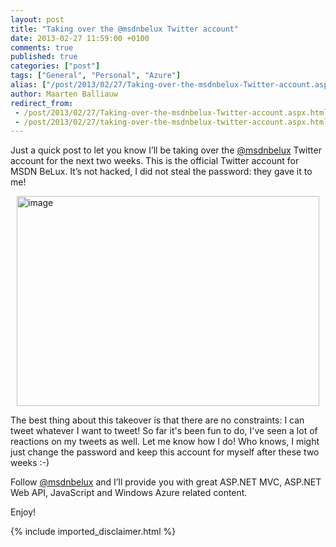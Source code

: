 ```yaml
---
layout: post
title: "Taking over the @msdnbelux Twitter account"
date: 2013-02-27 11:59:00 +0100
comments: true
published: true
categories: ["post"]
tags: ["General", "Personal", "Azure"]
alias: ["/post/2013/02/27/Taking-over-the-msdnbelux-Twitter-account.aspx", "/post/2013/02/27/taking-over-the-msdnbelux-twitter-account.aspx"]
author: Maarten Balliauw
redirect_from:
 - /post/2013/02/27/Taking-over-the-msdnbelux-Twitter-account.aspx.html
 - /post/2013/02/27/taking-over-the-msdnbelux-twitter-account.aspx.html
---
```

<p>Just a quick post to let you know I&rsquo;ll be taking over the <a href="http://www.twitter.com/msdnbelux">@msdnbelux</a> Twitter account for the next two weeks. This is the official Twitter account for MSDN BeLux. It&rsquo;s not hacked, I did not steal the password: they gave it to me!</p>
<p><a href="/images/image_260.png"><img style="background-image: none; float: none; padding-top: 0px; padding-left: 0px; margin: 5px auto; display: block; padding-right: 0px; border: 0px;" title="image" src="/images/image_thumb_222.png" border="0" alt="image" width="484" height="336" /></a></p>
<p>The best thing about this takeover is that there are no constraints: I can tweet whatever I want to tweet! So far it's been fun to do, I've seen a lot of reactions on my tweets as well. Let me know how I do! Who knows, I might just change the password and keep this account for myself after these two weeks :-)</p>
<p>Follow <a href="https://twitter.com/msdnbelux">@msdnbelux</a> and I&rsquo;ll provide you with great ASP.NET MVC, ASP.NET Web API, JavaScript and Windows Azure related content.</p>
<p>Enjoy!</p>
{% include imported_disclaimer.html %}
